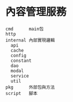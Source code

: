 內容管理服務
===

```text
cmd      main包
http
internal 內部實現邏輯
  api
  cache
  config
  constant
  dao
  modal
  service
  util
pkg      外部包與方法
script   腳本
```
